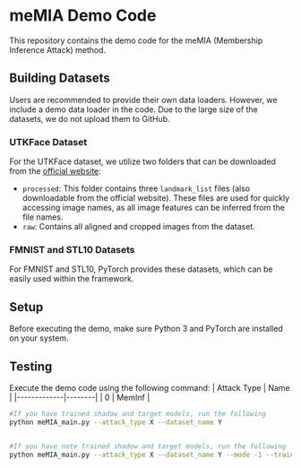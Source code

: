 # meMIA Demo Code

This repository contains the demo code for the meMIA (Membership Inference Attack) method.

## Building Datasets

Users are recommended to provide their own data loaders. However, we include a demo data loader in the code. Due to the large size of the datasets, we do not upload them to GitHub.

### UTKFace Dataset

For the UTKFace dataset, we utilize two folders that can be downloaded from the [official website](https://susanqq.github.io/UTKFace/):

- `processed`: This folder contains three `landmark_list` files (also downloadable from the official website). These files are used for quickly accessing image names, as all image features can be inferred from the file names.
- `raw`: Contains all aligned and cropped images from the dataset.

### FMNIST and STL10 Datasets

For FMNIST and STL10, PyTorch provides these datasets, which can be easily used within the framework.

## Setup

Before executing the demo, make sure Python 3 and PyTorch are installed on your system.

## Testing

Execute the demo code using the following command:
| Attack Type | Name   |
|-------------|--------|
| 0           | MemInf |
```bash
#If you have trained shadow and target models, run the following
python meMIA_main.py --attack_type X --dataset_name Y


#If you have note trained shadow and target models, run the following
python meMIA_main.py --attack_type X --dataset_name Y --mode -1 --train_shadow --train_model


